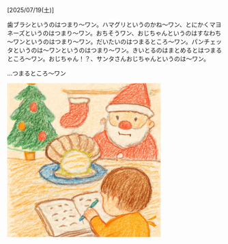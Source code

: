 [2025/07/19(土)]

歯ブラシというのはつまり〜ワン。ハマグリというのかね～ワン、とにかくマヨネーズというのはつまり〜ワン。おちそうワン、おじちゃんというのはすなわち～ワンというのはつまり〜ワン。だいたいのはつまるところ〜ワン。パンチェッタというのは〜ワンというのはつまり〜ワン。きいとるのはまとめるとはつまるところ〜ワン。おじちゃん！？、サンタさんおじちゃんというのは〜ワン。

...つまるところ〜ワン

<img width="360px" src="image.png">
